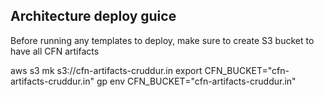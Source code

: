 ## Architecture deploy guice

Before running any templates to deploy, make sure to create S3 bucket to have all CFN artifacts

aws s3 mk s3://cfn-artifacts-cruddur.in
export CFN_BUCKET="cfn-artifacts-cruddur.in"
gp env CFN_BUCKET="cfn-artifacts-cruddur.in"
